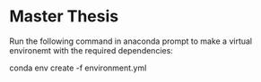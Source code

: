 # Master Thesis

Run the following command in anaconda prompt to make a virtual environemt with the required dependencies:

conda env create -f environment.yml
